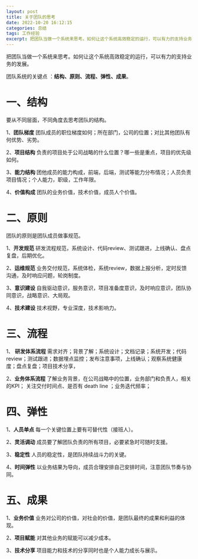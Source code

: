 ```yaml
---
layout: post
title: 关于团队的思考
date: 2022-10-20 16:12:15
categories: 总结  
tags: 工作经验 
excerpt: 把团队当做一个系统来思考。如何让这个系统高效稳定的运行，可以有力的支持业务的发展。
---
```


把团队当做一个系统来思考。如何让这个系统高效稳定的运行，可以有力的支持业务的发展。

团队系统的关键点 ：**结构、原则、流程、弹性、成果**。

# 一、结构

 要从不同层面，不同角度去思考团队的结构。
 
 1、**团队梯度** 团队成员的职位梯度如何；所在部门，公司的位置；对比其他团队有何优势、劣势。
 
 2、**项目结构** 负责的项目处于公司战略的什么位置？哪一些是重点，项目的优先级如何。
 
 3、**能力结构** 团他成员的能力构成，前端，后端，测试等能力分布情况；人员负责项目情况；个人能力，职级，工作年限。
 
 4、**价值构成** 团队的业务价值，技术价值，成员人个价值。


# 二、原则

团队的原则是团队成员做事规范。 

1、**开发规范**  研发流程规范，系统设计、代码review、测试跟进，上线确认、盘点复盘，后期优化。

2、**运维规范** 业务交付规范，系统体检，系统review，数据上报分析，定时反馈沟通，及时响应问题，轮岗制度。

3、**意识建设**  自我驱动意识，服务意识，项目准备度意识，及时响应意识，团队协同意识，战略意识、大局观。

4、**技术建设**  技术视野，专业深度，技术影响力。

# 三、流程

1、 **研发体系流程** 需求对齐；背景了解；系统设计；文档记录；系统开发；代码review；测试跟进；数据埋点监控；发布注意事项，上线确认；观察系统健康度；盘点复盘；项目技术分享，

2、**业务体系流程**  了解业务背景，在公司战略中的位置，业务部门和负责人，相关的KPI； 关注交付时间点、是否有 death line ；业务迭代频率；  

# 四、弹性

1、**人员单点**   每一个关键位置上要有可替代性（接班人）。

2、**灵活调动**  成员要了解团队负责的所有项目，必要紧急时可随时支援。

3、**稳定性**  人员的稳定性，是团队持续战斗力的关键。

4、**时间弹性**  以业务结果为导向，成员合理安排自己安排时间，注意团队节奏与协同。

# 五、成果

1、**业务价值** 业务对公司的价值，对社会的价值，是团队最终的成果和利益的体现。

2、**项目赋能** 对其他业务的赋能可以减少成本。

3、**技术分享** 项目能力和技术的分享同时也是个人能力成长与展示。

	
